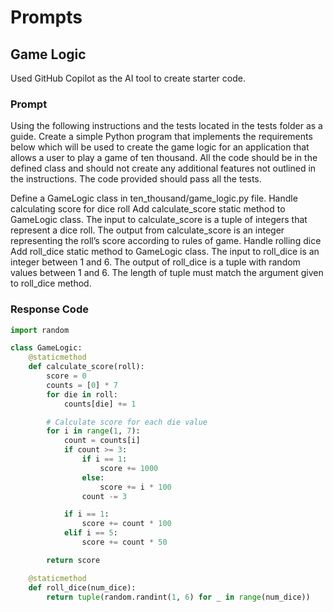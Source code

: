 # Prompts

## Game Logic

Used GitHub Copilot as the AI tool to create starter code.

### Prompt

Using the following instructions and the tests located in the tests folder as a guide. Create a simple Python program that implements the requirements below which will be used to create the game logic for an application that allows a user to play a game of ten thousand. All the code should be in the defined class and should not create any additional features not outlined in the instructions. The code provided should pass all the tests.

Define a GameLogic class in ten_thousand/game_logic.py file.
Handle calculating score for dice roll
Add calculate_score static method to GameLogic class.
The input to calculate_score is a tuple of integers that represent a dice roll.
The output from calculate_score is an integer representing the roll’s score according to rules of game.
Handle rolling dice
Add roll_dice static method to GameLogic class.
The input to roll_dice is an integer between 1 and 6.
The output of roll_dice is a tuple with random values between 1 and 6.
The length of tuple must match the argument given to roll_dice method.

### Response Code

```python
import random

class GameLogic:
    @staticmethod
    def calculate_score(roll):
        score = 0
        counts = [0] * 7
        for die in roll:
            counts[die] += 1

        # Calculate score for each die value
        for i in range(1, 7):
            count = counts[i]
            if count >= 3:
                if i == 1:
                    score += 1000
                else:
                    score += i * 100
                count -= 3

            if i == 1:
                score += count * 100
            elif i == 5:
                score += count * 50

        return score

    @staticmethod
    def roll_dice(num_dice):
        return tuple(random.randint(1, 6) for _ in range(num_dice))
```
